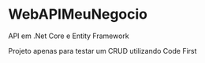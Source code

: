 # WebAPIMeuNegocio
API em .Net Core e Entity Framework 

Projeto apenas para testar um CRUD utilizando Code First
